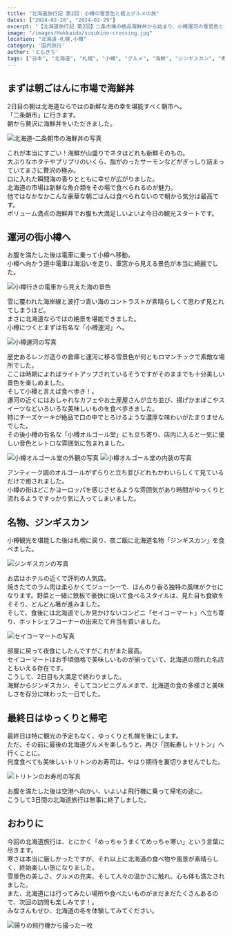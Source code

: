 ```yaml
---
title: "北海道旅行記 第2回：小樽の雪景色と極上グルメの旅"
dates: ["2024-02-28", "2024-02-29"]
excerpt: "【北海道旅行記 第2回】二条市場の絶品海鮮丼から始まり、小樽運河の雪景色とオルゴール堂の癒しの音色を堪能。夜は札幌で名物ジンギスカンを味わい、セイコーマートのご当地グルメまで。最終日は人気の回転寿司で締めくくった、食と観光の贅沢な北海道旅行記。"
image: "/images/Hokkaido/susukino-crossing.jpg"
location: "北海道-札幌,小樽"
category: '国内旅行'
author: 'ともきち'
tags: ["日本", "北海道", "札幌", "小樽", "グルメ", "海鮮", "ジンギスカン", "寿司", "小樽運河", "冬景色", "観光スポット", "市場"]
---
```


## まずは朝ごはんに市場で海鮮丼

2日目の朝は北海道ならではの新鮮な海の幸を堪能すべく朝市へ。  
「二条朝市」に行きます。  
朝から贅沢に海鮮丼をいただきました。  

![北海道-二条朝市の海鮮丼の写真](/images/Hokkaido/seafood-bowl.jpg)

これが本当にすごい！海鮮が山盛りでネタはどれも新鮮そのもの。  
大ぶりなホタテやプリプリのいくら、脂がのったサーモンなどがぎっしり詰まっていてまさに贅沢の極み。  
口に入れた瞬間海の香りとともに幸せが広がりました。  
北海道の市場は新鮮な魚介類をその場で食べられるのが魅力。  
他ではなかなかこんな豪華な朝ごはんは食べられないので朝から気分は最高です。  
ボリューム満点の海鮮丼でお腹も大満足しいよいよ今日の観光スタートです。  

## 運河の街小樽へ

お腹を満たした後は電車に乗って小樽へ移動。  
小樽へ向かう道中電車は海沿いを走り、車窓から見える景色が本当に綺麗でした。  

![小樽行きの電車から見えた海の景色](/images/Hokkaido/otaru-sea.jpg)

雪に覆われた海岸線と波打つ青い海のコントラストが素晴らしくて思わず見とれてしまうほど。  
まさに北海道ならではの絶景を堪能できました。  
小樽につくとまずは有名な「小樽運河」へ。  

![小樽運河の写真](/images/Hokkaido/otaru-canal.jpg)

歴史あるレンガ造りの倉庫と運河に移る雪景色が何ともロマンチックで素敵な場所でした。  
ここは時期によればライトアップされているそうですがそのままでも十分美しい景色を楽しめました。  
そして小樽と言えば食べ歩き！。  
運河の近くにはおしゃれなカフェやお土産屋さんが立ち並び、揚げかまぼこやスイーツなどいろいろな美味しいものを食べ歩きました。  
特にチーズケーキが絶品で口の中でとろけるような濃厚な味わいがたまりませんでした。  
その後小樽の有名な「小樽オルゴール堂」にも立ち寄り、店内に入ると一気に優しい音色とレトロな雰囲気に包まれました。  

![小樽オルゴール堂の外観の写真](/images/Hokkaido/music-box-museum-1.jpg)
![小樽オルゴール堂の内装の写真](/images/Hokkaido/music-box-museum-2.jpg)

アンティーク調のオルゴールがずらりと立ち並びどれもかわいらしくて見ているだけで癒されました。    
小樽の街はどこかヨーロッパを感じさせるような雰囲気があり時間がゆっくりと流れるようですっかり気に入ってしまいました。  

## 名物、ジンギスカン

小樽観光を堪能した後は札幌に戻り、夜ご飯に北海道名物「ジンギスカン」を食べました。  

![ジンギスカンの写真](/images/Hokkaido/genghis-khan.jpg)

お店はホテルの近くで評判の人気店。  
焼きたてのラム肉は柔らかくてジューシーで、ほんのり香る独特の風味がクセになります。野菜と一緒に鉄板で豪快に焼いて食べるスタイルは、見た目も食欲をそそり、どんどん箸が進みました。  
そして、食後には北海道でしか見かけないコンビニ「セイコーマート」へ立ち寄り、ホットシェフコーナーの出来たて弁当を買いました。  

![セイコーマートの写真](/images/Hokkaido/seicomart.jpg)

部屋に戻って夜食にしたんですがこれがまた最高。  
セイコーマートはお手頃価格で美味しいものが揃っていて、北海道の隠れた名店ともいえる存在です。  
こうして、2日目も大満足で終わりました。  
海鮮からジンギスカン、そしてコンビニグルメまで、北海道の食の多様さと美味しさを存分に味わった一日でした。  

## 最終日はゆっくりと帰宅

最終日は特に観光の予定もなく、ゆっくりと札幌を後にします。  
ただ、その前に最後の北海道グルメを楽しもうと、再び「回転寿しトリトン」へ行くことに。  
何度食べても美味しいトリトンのお寿司は、やはり期待を裏切りませんでした。  

![トリトンのお寿司の写真](/images/Hokkaido/sushi.jpg)

お腹を満たした後は空港へ向かい、いよいよ飛行機に乗って帰宅の途に。  
こうして3日間の北海道旅行は無事に終了しました。  

## おわりに

今回の北海道旅行は、とにかく「めっちゃうまくてめっちゃ寒い」という言葉に尽きます。  
寒さは本当に厳しかったですが、それ以上に北海道の食べ物や風景が素晴らしく、終始楽しい旅になりました。  
雪景色の美しさ、グルメの充実、そして人々の温かさに触れ、心も体も満たされました。  
また、北海道には行ってみたい場所や食べたいものがまだまだたくさんあるので、次回の訪問も楽しみです！。  
みなさんもぜひ、北海道の冬を体験してみてください。  

![帰りの飛行機から撮った一枚](/images/Hokkaido/air-plane.jpg)

